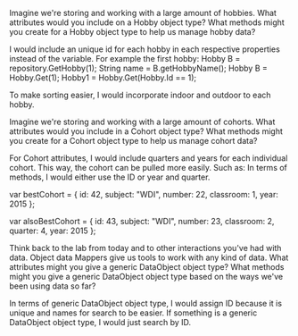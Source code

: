 Imagine we're storing and working with a large amount of hobbies. What attributes would you include on a Hobby object type? What methods might you create for a Hobby object type to help us manage hobby data?

I would include an unique id for each hobby in each respective properties instead of the variable. For example the first hobby:
Hobby B = repository.GetHobby(1); 
String name = B.getHobbyName();
Hobby B = Hobby.Get(1);
Hobby1 = Hobby.Get(Hobby.Id == 1); 

To make sorting easier, I would incorporate indoor and outdoor to each hobby. 

Imagine we're storing and working with a large amount of cohorts. What attributes would you include in a Cohort object type? What methods might you create for a Cohort object type to help us manage cohort data?

For Cohort attributes, I would include quarters and years for each individual cohort. This way, the cohort can be pulled more easily. Such as: 
In terms of methods, I would either use the ID or year and quarter.  

var bestCohort = {
	id: 42,
	subject: "WDI",
	number: 22,
	classroom: 1,
	year: 2015
};

var alsoBestCohort = {
	id: 43,
	subject: "WDI",
	number: 23,
	classroom: 2,
	quarter: 4, 
	year: 2015
};

Think back to the lab from today and to other interactions you've had with data. Object data Mappers give us tools to work with any kind of data. What attributes might you give a generic DataObject object type? What methods might you give a generic DataObject object type based on the ways we've been using data so far?

In terms of generic DataObject object type, I would assign ID because it is unique and names for search to be easier. If something is a generic DataObject object type, I would just search by ID. 